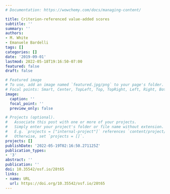 ```yaml
---
# Documentation: https://wowchemy.com/docs/managing-content/

title: Criterion-referenced value-added scores
subtitle: ''
summary: ''
authors:
- M. White
- Emanuele Bardelli
tags: []
categories: []
date: '2019-09-01'
lastmod: 2022-05-18T19:16:50-07:00
featured: false
draft: false

# Featured image
# To use, add an image named `featured.jpg/png` to your page's folder.
# Focal points: Smart, Center, TopLeft, Top, TopRight, Left, Right, BottomLeft, Bottom, BottomRight.
image:
  caption: ''
  focal_point: ''
  preview_only: false

# Projects (optional).
#   Associate this post with one or more of your projects.
#   Simply enter your project's folder or file name without extension.
#   E.g. `projects = ["internal-project"]` references `content/project/deep-learning/index.md`.
#   Otherwise, set `projects = []`.
projects: []
publishDate: '2022-05-19T02:16:50.271125Z'
publication_types:
- '3'
abstract: ''
publication: ''
doi: 10.35542/osf.io/28t65
links:
- name: URL
  url: https://doi.org/10.35542/osf.io/28t65
---
```

